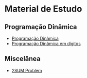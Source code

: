 # Material de Estudo

## Programação Dinâmica

* [Programação Dinâmica](dp/READMD.md)
* [Programação Dinâmica em dígitos](dp%20digit/READMD.md)

## Miscelânea

* [2SUM Problem](2SUM/README.md)